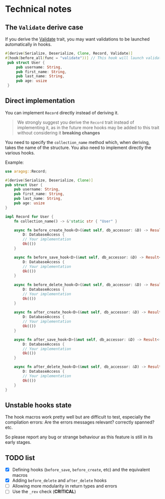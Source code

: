 # Technical notes

## The `Validate` derive case

If you derive the [Validate](../validate_trait/index.md) trait, you may want validations to be launched automatically in hooks.

```rust
#[derive(Serialize, Deserialize, Clone, Record, Validate)]
#[hook(before_all(func = "validate"))] // This hook will launch validations before `create` and `save`
 pub struct User {
     pub username: String,
     pub first_name: String,
     pub last_name: String,
     pub age: usize
 }
```

## Direct implementation

You can implement `Record` directly instead of deriving it.

> We strongly suggest you derive the `Record` trait instead of implementing it,
as in the future more hooks may be added to this trait without considering it **breaking changes**

You need to specify the `collection_name` method which, when deriving, takes the name of the structure.
You also need to implement directly the various hooks.

Example:
```rust
use aragog::Record;

#[derive(Serialize, Deserialize, Clone)]
pub struct User {
    pub username: String,
    pub first_name: String,
    pub last_name: String,
    pub age: usize
}

impl Record for User {
    fn collection_name() -> &'static str { "User" }

    async fn before_create_hook<D>(&mut self, db_accessor: &D) -> Result<(), ServiceError> where
        D: DatabaseAccess {
        // Your implementation
        Ok(())
    }

    async fn before_save_hook<D>(&mut self, db_accessor: &D) -> Result<(), ServiceError> where
        D: DatabaseAccess {
        // Your implementation
        Ok(())
    }
    
    async fn before_delete_hook<D>(&mut self, db_accessor: &D) -> Result<(), ServiceError> where
        D: DatabaseAccess {
        // Your implementation
        Ok(())
    }
    
    async fn after_create_hook<D>(&mut self, db_accessor: &D) -> Result<(), ServiceError> where
        D: DatabaseAccess {
        // Your implementation
        Ok(())
    }

    async fn after_save_hook<D>(&mut self, db_accessor: &D) -> Result<(), ServiceError> where
        D: DatabaseAccess {
        // Your implementation
        Ok(())
    }

    async fn after_delete_hook<D>(&mut self, db_accessor: &D) -> Result<(), ServiceError> where
        D: DatabaseAccess {
        // Your implementation
        Ok(())
    }
}
```

## Unstable hooks state

The hook macros work pretty well but are difficult to test, especially the compilation errors:
Are the errors messages relevant? correctly spanned? etc.

So please report any bug or strange behaviour as this feature is still in its early stages.

## TODO list

- [X] Defining hooks (`before_save`, `before_create`, etc) and the equivalent macros
- [X] Adding `before_delete` and `after_delete` hooks
- [ ] Allowing more modularity in return types and errors
- [ ] Use the `_rev` check (**CRITICAL**)
